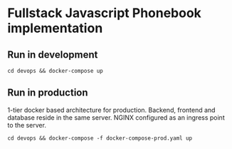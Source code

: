 # Fullstack Javascript Phonebook implementation

## Run in development
`cd devops && docker-compose up`

## Run in production
1-tier docker based architecture for production. Backend, frontend and database reside in the same server. NGINX configured as an ingress point to the server.
 
`cd devops && docker-compose -f docker-compose-prod.yaml up` 
